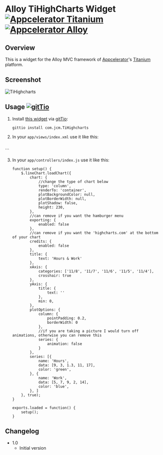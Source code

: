 # Alloy TiHighCharts Widget [![Appcelerator Titanium](http://www-static.appcelerator.com/badges/titanium-git-badge-sq.png)](https://www.appcelerator.com/mobile-app-development-products/) [![Appcelerator Alloy](http://www-static.appcelerator.com/badges/alloy-git-badge-sq.png)](https://www.appcelerator.com/mobile-app-development-products/)

## Overview
This is a widget for the Alloy MVC framework of [Appcelerator](http://www.appcelerator.com)'s [Titanium](http://www.appcelerator.com/platform) platform.


## Screenshot
![TiHighcharts](https://raw.githubusercontent.com/joshmocek/TiHighcharts/master/screenshot.png)

## Usage [![gitTio](http://gitt.io/badge.png)](http://gitt.io/component/com.jcm.TiHighcharts)

1. Install [this widget](http://gitt.io/component/com.jcm.TiHighcharts) via [gitTio](http://gitt.io):

	`gittio install com.jcm.TiHighcharts`

2. In your `app/views/index.xml` use it like this:

	```
<Alloy>
	<View id="chartView">
		<Widget src="com.jcm.tihighcharts" id="lineChart"></Widget>
	</View>
</Alloy>
	```

3. In your `app/controllers/index.js` use it like this:

 	```
	function setup() {
		$.lineChart.loadChart({
			chart: {
				//change the type of chart below
				type: 'column',
				renderTo: 'container',
				plotBackgroundColor: null,
				plotBorderWidth: null,
				plotShadow: false,
				height: 230,
			},
			//can remove if you want the hamburger menu
			exporting: {
				enabled: false
			},
			//can remove if you want the 'highcharts.com' at the bottom of your chart
			credits: {
				enabled: false
			},
			title: {
				text: 'Hours & Work'
			},
			xAxis: {
				categories: ['11/8', '11/7', '11/6', '11/5', '11/4'],
				crosshair: true
			},
			yAxis: {
				title: {
					text: ''
				},
				min: 0,
			},
			plotOptions: {
				column: {
					pointPadding: 0.2,
					borderWidth: 0
				},
				//if you are taking a picture I would turn off animations, otherwise you can remove this
				series: {
					animation: false
				}
			},
			series: [{
				name: 'Hours',
				data: [9, 3, 1.3, 11, 17],
				color: 'green',
			}, {
				name: 'Work',
				data: [5, 7, 9, 2, 14],
				color: 'blue',
			}, ]
		}, true);
	}

	exports.loaded = function() {
		setup();
	}
	```

## Changelog
* 1.0
  * Initial version
